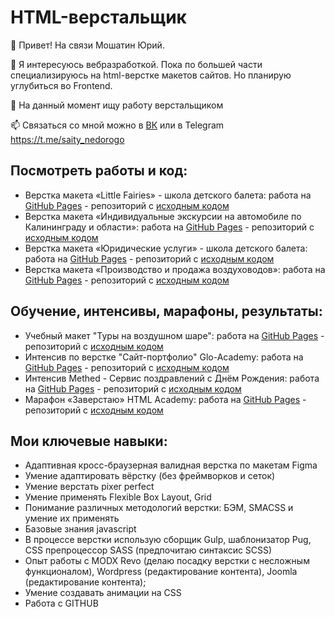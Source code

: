 # HTML-верстальщик

👋 Привет! На связи Мошатин Юрий.

🌱 Я интересуюсь вебразработкой. Пока по большей части специализируюсь на html-верстке макетов сайтов. Но планирую углубиться во Frontend.

👀 На данный момент ищу работу верстальщиком

📫 Связаться со мной можно в [ВК](https://vk.com/moshatin) или в Telegram https://t.me/saity_nedorogo

## Посмотреть работы и код:

- Верстка макета «Little Fairies» - школа детского балета: работа на [GitHub Pages](https://web-bombaster.github.io/template-balet/dist/) - репозиторий с [исходным кодом](https://github.com/web-bombaster/template-balet)
- Верстка макета «Индивидуальные экскурсии на автомобиле по Калининграду и области»: работа на [GitHub Pages](https://web-bombaster.github.io/excursions/dist/) - репозиторий с [исходным кодом](https://github.com/web-bombaster/excursions)
- Верстка макета «Юридические услуги» - школа детского балета: работа на [GitHub Pages](https://web-bombaster.github.io/legal-services/dist/) - репозиторий с [исходным кодом](https://github.com/web-bombaster/legal-services)
- Верстка макета «Производство и продажа воздуховодов»: работа на [GitHub Pages](https://web-bombaster.github.io/template-vozduhovody/dist/) - репозиторий с [исходным кодом](https://github.com/web-bombaster/template-vozduhovody)

## Обучение, интенсивы, марафоны, результаты:

- Учебный макет "Туры на воздушном шаре": работа на [GitHub Pages](https://web-bombaster.github.io/Balloon-Tours/dist/) - репозиторий с [исходным кодом](https://github.com/web-bombaster/Balloon-Tours)
- Интенсив по верстке "Сайт-портфолио" Glo-Academy: работа на [GitHub Pages](https://web-bombaster.github.io/Glo-Academy-Developer-Portfolio/) - репозиторий с [исходным кодом](https://github.com/web-bombaster/Glo-Academy-Developer-Portfolio)
- Интенсив Methed - Сервис поздравлений с Днём Рождения: работа на [GitHub Pages](https://web-bombaster.github.io/Methed-Happy-Birthday/) - репозиторий с [исходным кодом](https://github.com/web-bombaster/Methed-Happy-Birthday)
- Марафон «Заверстаю» HTML Academy: работа на [GitHub Pages](https://web-bombaster.github.io/zaverstayu/) - репозиторий с [исходным кодом](https://github.com/web-bombaster/zaverstayu)

## Мои ключевые навыки:
- Адаптивная кросс-браузерная валидная верстка по макетам Figma
- Умение адаптировать вёрстку (без фреймворков и сеток)
- Умение верстать pixer perfect
- Умение применять Flexible Box Layout, Grid
- Понимание различных методологий верстки: БЭМ, SMACSS и умение их применять
- Базовые знания javascript
- В процессе верстки использую сборщик Gulp, шаблонизатор Pug, CSS препроцессор SASS (предпочитаю синтаксис SCSS)
- Опыт работы с MODX Revo (делаю посадку верстки с несложным функционалом), Wordpress (редактирование контента), Joomla (редактирование контента);
- Умение создавать анимации на CSS
- Работа с GITHUB

<!---
web-bombaster/web-bombaster is a ✨ special ✨ repository because its `README.md` (this file) appears on your GitHub profile.
You can click the Preview link to take a look at your changes.
--->
